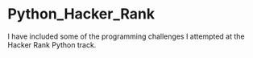 # Python_Hacker_Rank

I have included some of the programming challenges I attempted at the Hacker Rank Python track.
